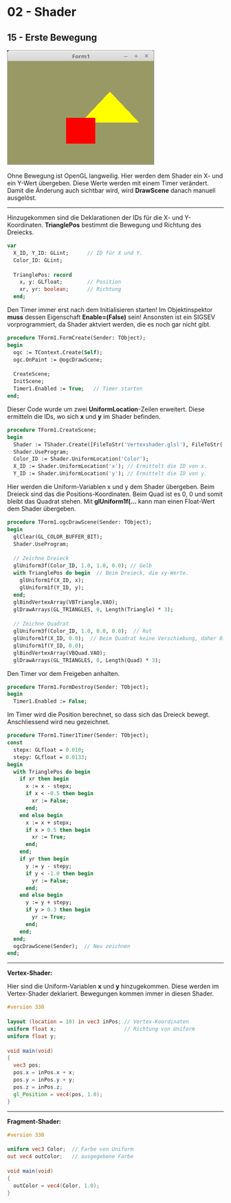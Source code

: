 # 02 - Shader
## 15 - Erste Bewegung

![image.png](image.png)

Ohne Bewegung ist OpenGL langweilig.
Hier werden dem Shader ein X- und ein Y-Wert übergeben. Diese Werte werden mit einem Timer verändert.
Damit die Änderung auch sichtbar wird, wird **DrawScene** danach manuell ausgelöst.

---
Hinzugekommen sind die Deklarationen der IDs für die X- und Y-Koordinaten.
**TrianglePos** bestimmt die Bewegung und Richtung des Dreiecks.

```pascal
var
  X_ID, Y_ID: GLint;      // ID für X und Y.
  Color_ID: GLint;

  TrianglePos: record
    x, y: GLfloat;        // Position
    xr, yr: boolean;      // Richtung
  end;
```

Den Timer immer erst nach dem Initialisieren starten!
Im Objektinspektor **muss** dessen Eigenschaft **Enable=(False)** sein!
Ansonsten ist ein SIGSEV vorprogrammiert, da Shader aktviert werden, die es noch gar nicht gibt.

```pascal
procedure TForm1.FormCreate(Sender: TObject);
begin
  ogc := TContext.Create(Self);
  ogc.OnPaint := @ogcDrawScene;

  CreateScene;
  InitScene;
  Timer1.Enabled := True;   // Timer starten
end;
```

Dieser Code wurde um zwei **UniformLocation**-Zeilen erweitert.
Diese ermitteln die IDs, wo sich **x** und **y** im Shader befinden.

```pascal
procedure TForm1.CreateScene;
begin
  Shader := TShader.Create([FileToStr('Vertexshader.glsl'), FileToStr('Fragmentshader.glsl')]);
  Shader.UseProgram;
  Color_ID := Shader.UniformLocation('Color');
  X_ID := Shader.UniformLocation('x'); // Ermittelt die ID von x.
  Y_ID := Shader.UniformLocation('y'); // Ermittelt die ID von y.
```

Hier werden die Uniform-Variablen x und y dem Shader übergeben.
Beim Dreieck sind das die Positions-Koordinaten.
Beim Quad ist es 0, 0 und somit bleibt das Quadrat stehen.
Mit **glUniform1f(...** kann man einen Float-Wert dem Shader übergeben.

```pascal
procedure TForm1.ogcDrawScene(Sender: TObject);
begin
  glClear(GL_COLOR_BUFFER_BIT);
  Shader.UseProgram;

  // Zeichne Dreieck
  glUniform3f(Color_ID, 1.0, 1.0, 0.0); // Gelb
  with TrianglePos do begin  // Beim Dreieck, die xy-Werte.
    glUniform1f(X_ID, x);
    glUniform1f(Y_ID, y);
  end;
  glBindVertexArray(VBTriangle.VAO);
  glDrawArrays(GL_TRIANGLES, 0, Length(Triangle) * 3);

  // Zeichne Quadrat
  glUniform3f(Color_ID, 1.0, 0.0, 0.0);  // Rot
  glUniform1f(X_ID, 0.0);  // Beim Quadrat keine Verschiebung, daher 0.0, 0.0 .
  glUniform1f(Y_ID, 0.0);
  glBindVertexArray(VBQuad.VAO);
  glDrawArrays(GL_TRIANGLES, 0, Length(Quad) * 3);
```

Den Timer vor dem Freigeben anhalten.

```pascal
procedure TForm1.FormDestroy(Sender: TObject);
begin
  Timer1.Enabled := False;
```

Im Timer wird die Position berechnet, so dass sich das Dreieck bewegt.
Anschliessend wird neu gezeichnet.

```pascal
procedure TForm1.Timer1Timer(Sender: TObject);
const
  stepx: GLfloat = 0.010;
  stepy: GLfloat = 0.0133;
begin
  with TrianglePos do begin
    if xr then begin
      x := x - stepx;
      if x < -0.5 then begin
        xr := False;
      end;
    end else begin
      x := x + stepx;
      if x > 0.5 then begin
        xr := True;
      end;
    end;
    if yr then begin
      y := y - stepy;
      if y < -1.0 then begin
        yr := False;
      end;
    end else begin
      y := y + stepy;
      if y > 0.3 then begin
        yr := True;
      end;
    end;
  end;
  ogcDrawScene(Sender);  // Neu zeichnen
end;
```


---
**Vertex-Shader:**

Hier sind die Uniform-Variablen **x** und **y** hinzugekommen.
Diese werden im Vertex-Shader deklariert. Bewegungen kommen immer in diesen Shader.

```glsl
#version 330

layout (location = 10) in vec3 inPos; // Vertex-Koordinaten
uniform float x;                      // Richtung von Uniform
uniform float y;
 
void main(void)
{
  vec3 pos;
  pos.x = inPos.x + x;
  pos.y = inPos.y + y;
  pos.z = inPos.z;
  gl_Position = vec4(pos, 1.0);
}

```


---
**Fragment-Shader:**

```glsl
#version 330

uniform vec3 Color;  // Farbe von Uniform
out vec4 outColor;   // ausgegebene Farbe

void main(void)
{
  outColor = vec4(Color, 1.0);
}

```


